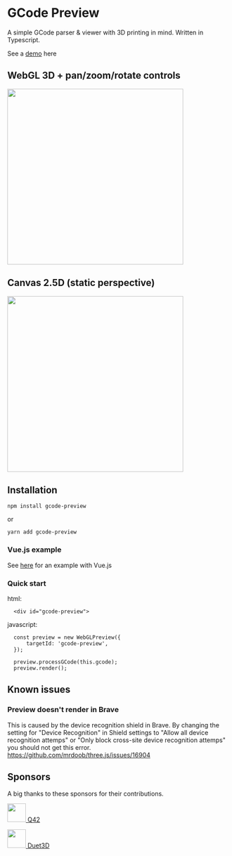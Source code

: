 # GCode Preview
A simple GCode parser & viewer with 3D printing in mind. Written in Typescript. 

See a [demo](https://gcode-preview.web.app/) here

## WebGL 3D + pan/zoom/rotate controls
<img src="https://user-images.githubusercontent.com/461650/69015936-812bd080-0999-11ea-94fc-67c63bf128af.png" width=400 />

## Canvas 2.5D (static perspective)
<img src="https://user-images.githubusercontent.com/461650/67150833-f9c93f80-f2bc-11e9-9887-3c721cf7bfa5.png" width=400 />

## Installation

 `npm install gcode-preview`

or

`yarn add gcode-preview`

### Vue.js example
See [here](https://github.com/remcoder/gcode-preview-vue-demo) for an example with Vue.js

### Quick start

html:
```
  <div id="gcode-preview">
```

javascript:
```  
  const preview = new WebGLPreview({
      targetId: 'gcode-preview',
  });
  
  preview.processGCode(this.gcode);
  preview.render();
```

## Known issues
### Preview doesn't render in Brave
This is caused by the device recognition shield in Brave. By changing the setting for "Device Recognition" in Shield settings to "Allow all device recognition attemps" or "Only block cross-site device recognition attemps" you should not get this error.
https://github.com/mrdoob/three.js/issues/16904

## Sponsors

A big thanks to these sponsors for their contributions. 

[<img width=42 src="http://logo.q42.com/q42-logo.svg" /> Q42 ](http://q42.com)

[<img width=42 src="https://www.duet3d.com/image/catalog/logo/50_blue_wifi.png"> Duet3D](https://www.duet3d.com/)
